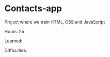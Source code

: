 ﻿# Contacts-app

Project where we train HTML, CSS and JavaScript

Hours: 25

Learned:

Difficulties:

